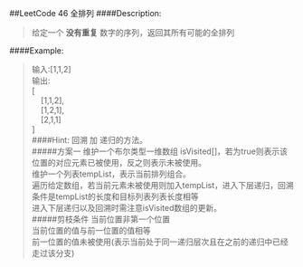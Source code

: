 ##LeetCode 46 全排列
####Description:
>给定一个 **没有重复** 数字的序列，返回其所有可能的全排列

####Example:
>输入:[1,1,2]  
输出:  
>[  
&nbsp;&nbsp;&nbsp;&nbsp;[1,1,2],  
&nbsp;&nbsp;&nbsp;&nbsp;[1,2,1],  
&nbsp;&nbsp;&nbsp;&nbsp;[2,1,1]  
]  
####Hint:
>回溯 加 递归的方法。  
#####方案一
>维护一个布尔类型一维数组 isVisited[]，若为true则表示该位置的对应元素已被使用，反之则表示未被使用。  
>维护一个列表tempList，表示当前排列组合。  
>遍历给定数组，若当前元素未被使用则加入tempList，进入下层递归，回溯条件是tempList的长度和目标列表列表长度相等  
>进入下层递归以及回溯时需注意isVisited数组的更新。  
#####剪枝条件
>当前位置非第一个位置  
>当前位置的值与前一位置的值相等  
>前一位置的值未被使用(表示当前处于同一递归层次且在之前的递归中已经走过该分支)